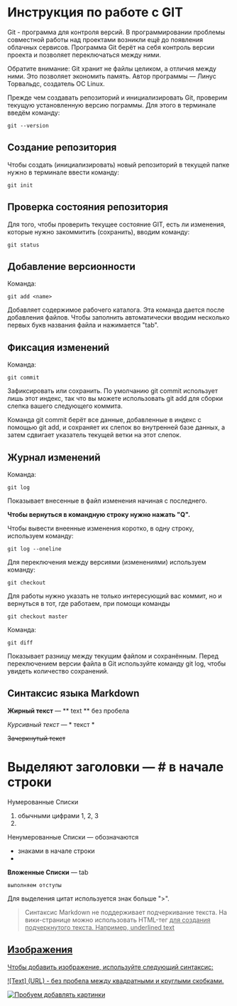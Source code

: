 # Инструкция по работе с GIT

Git - программа для контроля версий.
В программировании проблемы совместной работы над проектами возникли ещё до появления облачных сервисов. Программа Git берёт на себя контроль версии проекта и позволяет переключаться между ними. 

Обратите внимание: Git хранит не файлы целиком, а отличия между ними. Это позволяет экономить память. 
Автор программы — Линус Торвальдс, создатель ОС Linux.

Прежде чем создавать репозиторий и инициализировать Git, проверим текущую установленную
версию пограммы. Для этого в терминале введём команду:

    git --version

## Создание репозитория

Чтобы создать (инициализировать) новый репозиторий в текущей папке нужно в терминале ввести команду:

    git init

## Проверка состояния репозитория

Для того, чтобы проверить текущее состояние GIT, есть 
ли изменения, которые нужно закоммитить (сохранить), вводим команду:

    git status


## Добавление версионности

Команда:

    git add <name>

Добавляет содержимое рабочего каталога. Эта команда дается после добавления файлов. Чтобы заполнить автоматически вводим несколько первых букв названия файла и нажимается "tab".

## Фикcация изменений

Команда:

    git commit

Зафиксировать или сохранить. По умолчанию git commit использует лишь этот индекс, так что вы можете использовать git add для сборки слепка вашего следующего коммита.

Команда git commit берёт все данные, добавленные в индекс с помощью git add, и сохраняет их слепок во внутренней базе данных, а затем сдвигает указатель текущей ветки на этот слепок.

## Журнал изменений

Команда:

    git log

Показывает внесенные в файл изменения начиная с последнего. 

**Чтобы вернуться в командную строку нужно нажать "Q".**

Чтобы вывести внеенные изменения коротко, в одну строку, используем команду:

    git log --oneline

Для переключения между версиями (изменениями) используем команду:

    git checkout

Для работы нужно указать не только интересующий вас коммит, но и вернуться в тот, где работаем, при помощи команды 

    git checkout master    

Команда: 

    git diff

Показывает разницу между текущим файлом и сохранённым. Перед переключением версии файла в Git используйте команду git log, чтобы увидеть количество сохранений.

## Синтаксис языка Markdown


**Жирный текст** — ** text ** без пробела

 *Курсивный текст* — * текст *

~~Зачеркнутый текст~~

 # Выделяют заголовки — # в начале строки


Нумерованные Списки 

1. обычными цифрами 1, 2, 3
2. 

 Ненумерованные Списки — обозначаются

* знаками в начале строки
*


**Вложенные Списки** — tab

    выполняем отступы 

Для выделения цитат используется знак больше ">".    

> Синтаксис Markdown не поддерживает подчеркивание текста. На вики-странице можно использовать HTML-тег <u> для создания подчеркнутого текста. Например, <u>underlined text</u> 

## Изображения 
Чтобы добавить изображение, используйте следующий синтаксис:

![Text] (URL) - без пробела между квадратными и круглыми скобками.

![Пробуем добавлять картинки](https://images.wallpaperscraft.ru/image/single/plamia_voda_ruki_129994_1920x1080.jpg)

